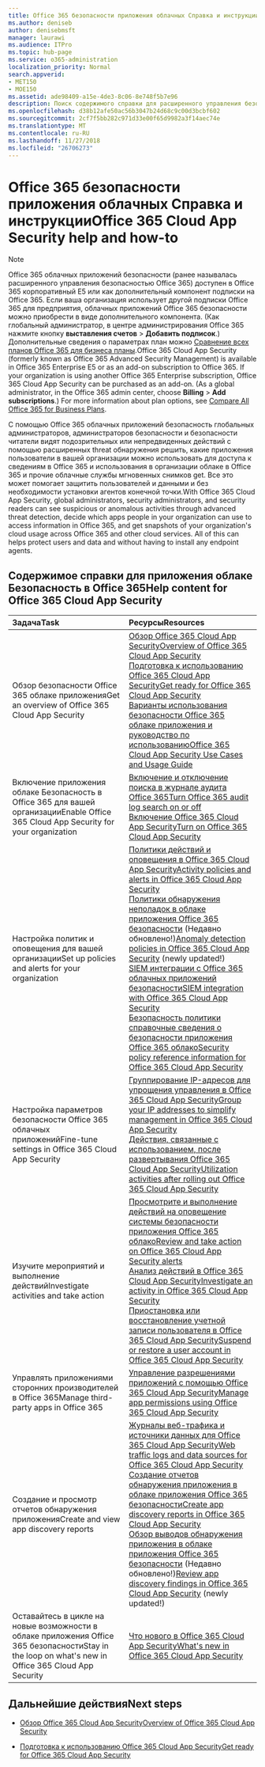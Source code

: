 ```yaml
---
title: Office 365 безопасности приложения облачных Справка и инструкции
ms.author: deniseb
author: denisebmsft
manager: laurawi
ms.audience: ITPro
ms.topic: hub-page
ms.service: o365-administration
localization_priority: Normal
search.appverid:
- MET150
- MOE150
ms.assetid: ade98409-a15e-4de3-8c06-8e748f5b7e96
description: Поиск содержимого справки для расширенного управления безопасности в Office 365, теперь называются приложения облаке Безопасность в Office 365.
ms.openlocfilehash: d38b12afe50ac56b3047b24d68c9c00d3bcbf602
ms.sourcegitcommit: 2cf7f5bb282c971d33e00f65d9982a3f14aec74e
ms.translationtype: MT
ms.contentlocale: ru-RU
ms.lasthandoff: 11/27/2018
ms.locfileid: "26706273"
---
```

# <a name="office-365-cloud-app-security-help-and-how-to"></a><span data-ttu-id="e9bf6-103">Office 365 безопасности приложения облачных Справка и инструкции</span><span class="sxs-lookup"><span data-stu-id="e9bf6-103">Office 365 Cloud App Security help and how-to</span></span>
  
> [!NOTE]
> <span data-ttu-id="e9bf6-p101">Office 365 облачных приложений безопасности (ранее называлась расширенного управления безопасностью Office 365) доступен в Office 365 корпоративный E5 или как дополнительный компонент подписки на Office 365. Если ваша организация использует другой подписки Office 365 для предприятия, облачных приложений Office 365 безопасности можно приобрести в виде дополнительного компонента. (Как глобальный администратор, в центре администрирования Office 365 нажмите кнопку **выставления счетов** \> **Добавить подписок**.) Дополнительные сведения о параметрах план можно [Сравнение всех планов Office 365 для бизнеса планы](https://go.microsoft.com/fwlink/?linkid=844053).</span><span class="sxs-lookup"><span data-stu-id="e9bf6-p101">Office 365 Cloud App Security (formerly known as Office 365 Advanced Security Management) is available in Office 365 Enterprise E5 or as an add-on subscription to Office 365. If your organization is using another Office 365 Enterprise subscription, Office 365 Cloud App Security can be purchased as an add-on. (As a global administrator, in the Office 365 admin center, choose **Billing** \> **Add subscriptions**.) For more information about plan options, see [Compare All Office 365 for Business Plans](https://go.microsoft.com/fwlink/?linkid=844053).</span></span> 
  
<span data-ttu-id="e9bf6-p102">С помощью Office 365 облачных приложений безопасность глобальных администраторов, администраторов безопасности и безопасности читатели видят подозрительных или непредвиденных действий с помощью расширенных threat обнаружения решить, какие приложения пользователи в вашей организации можно использовать для доступа к сведениям в Office 365 и использования в организации облаке в Office 365 и прочие облачные службы мгновенных снимков get. Все это может помогает защитить пользователей и данными и без необходимости установки агентов конечной точки.</span><span class="sxs-lookup"><span data-stu-id="e9bf6-p102">With Office 365 Cloud App Security, global administrators, security administrators, and security readers can see suspicious or anomalous activities through advanced threat detection, decide which apps people in your organization can use to access information in Office 365, and get snapshots of your organization's cloud usage across Office 365 and other cloud services. All of this can helps protect users and data and without having to install any endpoint agents.</span></span>
  
## <a name="help-content-for-office-365-cloud-app-security"></a><span data-ttu-id="e9bf6-109">Содержимое справки для приложения облаке Безопасность в Office 365</span><span class="sxs-lookup"><span data-stu-id="e9bf6-109">Help content for Office 365 Cloud App Security</span></span>

|<span data-ttu-id="e9bf6-110">**Задача**</span><span class="sxs-lookup"><span data-stu-id="e9bf6-110">**Task**</span></span>|<span data-ttu-id="e9bf6-111">**Ресурсы**</span><span class="sxs-lookup"><span data-stu-id="e9bf6-111">**Resources**</span></span>|
|:-----|:-----|
|<span data-ttu-id="e9bf6-112">Обзор безопасности Office 365 облаке приложения</span><span class="sxs-lookup"><span data-stu-id="e9bf6-112">Get an overview of Office 365 Cloud App Security</span></span>  <br/> |[<span data-ttu-id="e9bf6-113">Обзор Office 365 Cloud App Security</span><span class="sxs-lookup"><span data-stu-id="e9bf6-113">Overview of Office 365 Cloud App Security</span></span>](office-365-cas-overview.md) <br/> [<span data-ttu-id="e9bf6-114">Подготовка к использованию Office 365 Cloud App Security</span><span class="sxs-lookup"><span data-stu-id="e9bf6-114">Get ready for Office 365 Cloud App Security</span></span>](get-ready-for-office-365-cas.md) <br/> [<span data-ttu-id="e9bf6-115">Варианты использования безопасности Office 365 облаке приложения и руководство по использованию</span><span class="sxs-lookup"><span data-stu-id="e9bf6-115">Office 365 Cloud App Security Use Cases and Usage Guide</span></span>](https://aka.ms/O365CASGuide) <br/> |
|<span data-ttu-id="e9bf6-116">Включение приложения облаке Безопасность в Office 365 для вашей организации</span><span class="sxs-lookup"><span data-stu-id="e9bf6-116">Enable Office 365 Cloud App Security for your organization</span></span>  <br/> |[<span data-ttu-id="e9bf6-117">Включение и отключение поиска в журнале аудита Office 365</span><span class="sxs-lookup"><span data-stu-id="e9bf6-117">Turn Office 365 audit log search on or off</span></span>](turn-audit-log-search-on-or-off.md) <br/> [<span data-ttu-id="e9bf6-118">Включение Office 365 Cloud App Security</span><span class="sxs-lookup"><span data-stu-id="e9bf6-118">Turn on Office 365 Cloud App Security</span></span>](turn-on-office-365-cas.md) <br/> |
|<span data-ttu-id="e9bf6-119">Настройка политик и оповещения для вашей организации</span><span class="sxs-lookup"><span data-stu-id="e9bf6-119">Set up policies and alerts for your organization</span></span>  <br/> |[<span data-ttu-id="e9bf6-120">Политики действий и оповещения в Office 365 Cloud App Security</span><span class="sxs-lookup"><span data-stu-id="e9bf6-120">Activity policies and alerts in Office 365 Cloud App Security</span></span>](activity-policies-and-alerts.md) <br/> <span data-ttu-id="e9bf6-121">[Политики обнаружения неполадок в облаке приложения Office 365 безопасности](anomaly-detection-policies-in-ocas.md) (Недавно обновлено!)</span><span class="sxs-lookup"><span data-stu-id="e9bf6-121">[Anomaly detection policies in Office 365 Cloud App Security](anomaly-detection-policies-in-ocas.md) (newly updated!)</span></span>  <br/> [<span data-ttu-id="e9bf6-122">SIEM интеграции с Office 365 облачных приложений безопасности</span><span class="sxs-lookup"><span data-stu-id="e9bf6-122">SIEM integration with Office 365 Cloud App Security</span></span>](integrate-your-siem-server-with-office-365-cas.md) <br/> [<span data-ttu-id="e9bf6-123">Безопасность политики справочные сведения о безопасности приложения Office 365 облако</span><span class="sxs-lookup"><span data-stu-id="e9bf6-123">Security policy reference information for Office 365 Cloud App Security</span></span>](security-policy-reference-information-for-ocas.md) <br/> |
|<span data-ttu-id="e9bf6-124">Настройка параметров безопасности Office 365 облачных приложений</span><span class="sxs-lookup"><span data-stu-id="e9bf6-124">Fine-tune settings in Office 365 Cloud App Security</span></span>  <br/> |[<span data-ttu-id="e9bf6-125">Группирование IP-адресов для упрощения управления в Office 365 Cloud App Security</span><span class="sxs-lookup"><span data-stu-id="e9bf6-125">Group your IP addresses to simplify management in Office 365 Cloud App Security</span></span>](group-your-ip-addresses-in-ocas.md) <br/> [<span data-ttu-id="e9bf6-126">Действия, связанные с использованием, после развертывания Office 365 Cloud App Security</span><span class="sxs-lookup"><span data-stu-id="e9bf6-126">Utilization activities after rolling out Office 365 Cloud App Security</span></span>](utilization-activities-for-ocas.md) <br/> |
|<span data-ttu-id="e9bf6-127">Изучите мероприятий и выполнение действий</span><span class="sxs-lookup"><span data-stu-id="e9bf6-127">Investigate activities and take action</span></span>  <br/> |[<span data-ttu-id="e9bf6-128">Просмотрите и выполнение действий на оповещение системы безопасности приложения Office 365 облако</span><span class="sxs-lookup"><span data-stu-id="e9bf6-128">Review and take action on Office 365 Cloud App Security alerts</span></span>](review-office-365-cas-alerts.md) <br/> [<span data-ttu-id="e9bf6-129">Анализ действий в Office 365 Cloud App Security</span><span class="sxs-lookup"><span data-stu-id="e9bf6-129">Investigate an activity in Office 365 Cloud App Security</span></span>](investigate-an-activity-in-office-365-cas.md) <br/> [<span data-ttu-id="e9bf6-130">Приостановка или восстановление учетной записи пользователя в Office 365 Cloud App Security</span><span class="sxs-lookup"><span data-stu-id="e9bf6-130">Suspend or restore a user account in Office 365 Cloud App Security</span></span>](suspend-or-restore-an-account-in-ocas.md) <br/> |
|<span data-ttu-id="e9bf6-131">Управлять приложениями сторонних производителей в Office 365</span><span class="sxs-lookup"><span data-stu-id="e9bf6-131">Manage third-party apps in Office 365</span></span>  <br/> |[<span data-ttu-id="e9bf6-132">Управление разрешениями приложений с помощью Office 365 Cloud App Security</span><span class="sxs-lookup"><span data-stu-id="e9bf6-132">Manage app permissions using Office 365 Cloud App Security</span></span>](manage-app-permissions-in-ocas.md) <br/> |
|<span data-ttu-id="e9bf6-133">Создание и просмотр отчетов обнаружения приложения</span><span class="sxs-lookup"><span data-stu-id="e9bf6-133">Create and view app discovery reports</span></span>  <br/> |[<span data-ttu-id="e9bf6-134">Журналы веб-трафика и источники данных для Office 365 Cloud App Security</span><span class="sxs-lookup"><span data-stu-id="e9bf6-134">Web traffic logs and data sources for Office 365 Cloud App Security</span></span>](web-traffic-logs-and-data-sources-for-ocas.md) <br/> [<span data-ttu-id="e9bf6-135">Создание отчетов обнаружения приложения в облаке приложения Office 365 безопасности</span><span class="sxs-lookup"><span data-stu-id="e9bf6-135">Create app discovery reports in Office 365 Cloud App Security</span></span>](create-app-discovery-reports-in-ocas.md) <br/> <span data-ttu-id="e9bf6-136">[Обзор выводов обнаружения приложения в облаке приложения Office 365 безопасности](review-app-discovery-findings-in-ocas.md) (Недавно обновлено!)</span><span class="sxs-lookup"><span data-stu-id="e9bf6-136">[Review app discovery findings in Office 365 Cloud App Security](review-app-discovery-findings-in-ocas.md) (newly updated!)</span></span>  <br/> |
|<span data-ttu-id="e9bf6-137">Оставайтесь в цикле на новые возможности в облаке приложения Office 365 безопасности</span><span class="sxs-lookup"><span data-stu-id="e9bf6-137">Stay in the loop on what's new in Office 365 Cloud App Security</span></span>  <br/> |[<span data-ttu-id="e9bf6-138">Что нового в Office 365 Cloud App Security</span><span class="sxs-lookup"><span data-stu-id="e9bf6-138">What's new in Office 365 Cloud App Security</span></span>](new-in-office-365-cas.md) <br/> |
   
## <a name="next-steps"></a><span data-ttu-id="e9bf6-139">Дальнейшие действия</span><span class="sxs-lookup"><span data-stu-id="e9bf6-139">Next steps</span></span>

- [<span data-ttu-id="e9bf6-140">Обзор Office 365 Cloud App Security</span><span class="sxs-lookup"><span data-stu-id="e9bf6-140">Overview of Office 365 Cloud App Security</span></span>](office-365-cas-overview.md)
    
- [<span data-ttu-id="e9bf6-141">Подготовка к использованию Office 365 Cloud App Security</span><span class="sxs-lookup"><span data-stu-id="e9bf6-141">Get ready for Office 365 Cloud App Security</span></span>](get-ready-for-office-365-cas.md)
    

